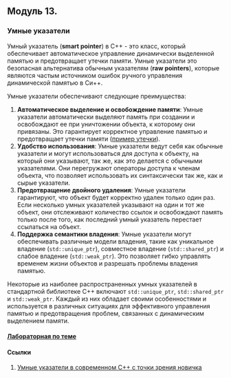 ## Модуль 13.

### Умные указатели

Умный указатель (**smart pointer**) в C++ - это класс, который обеспечивает автоматическое управление динамически выделенной памятью и предотвращает утечки памяти.
Умные указатели это безопасная альтернатива обычным указателям (**raw pointers**), которые являются частым источником ошибок ручного управления динамической памятью в Си++.

Умные указатели обеспечивают следующие преимущества:
1. **Автоматическое выделение и освобождение памяти**: Умные указатели автоматически выделяют память при создании и освобождают ее при уничтожении объекта, к которому они привязаны. Это гарантирует корректное управление памятью и предотвращает утечки памяти ([пример утечки](./src/mem_leak.cpp)).
2. **Удобство использования**: Умные указатели ведут себя как обычные указатели и могут использоваться для доступа к объекту, на который они указывают, так же, как это делается с обычными указателями. Они перегружают операторы доступа к членам объекта, что позволяет использовать их синтаксически так же, как и сырые указатели.
3. **Предотвращение двойного удаления**: Умные указатели гарантируют, что объект будет корректно удален только один раз. Если несколько умных указателей указывают на один и тот же объект, они отслеживают количество ссылок и освобождают память только после того, как последний умный указатель перестает ссылаться на объект.
4. **Поддержка семантики владения**: Умные указатели могут обеспечивать различные модели владения, такие как уникальное владение (`std::unique_ptr`), совместное владение (`std::shared_ptr`) и слабое владение (`std::weak_ptr`). Это позволяет гибко управлять временем жизни объектов и разрешать проблемы владения памятью.

Некоторые из наиболее распространенных умных указателей в стандартной библиотеке C++ включают `std::unique_ptr`, `std::shared_ptr` и `std::weak_ptr`. Каждый из них обладает своими особенностями и используется в различных ситуациях для эффективного управления памятью и предотвращения проблем, связанных с динамическим выделением памяти.

#### [Лабораторная по теме](./labs/lab01.md)

#### Ссылки
1. [Умные указатели в современном C++ с точки зрения новичка](https://habr.com/ru/companies/piter/articles/706866/)

